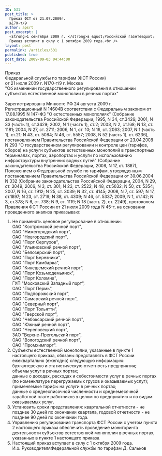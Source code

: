 ```yaml
---
ID: 531
post_title: >
  Приказ ФСТ от 21.07.2009г.
  №170-т/9
author: apsrt
post_excerpt: |
  <strong>1 сентября 2009 г. </strong>в &quot;Российской газете&quot;  опубликован приказ Федеральной  службы по тарифам (ФСТ России) от 21 июля 2009 года N170-т/9 &quot;Об изменении государственного регулирования в отношении субъектов естественной монополии в речных портах&quot;. Как сообщалось ранее,  указанное решение ФСТ России  принято на основании обращения Ассоциации портов и судовладельцев речного транспорта. <br />
  Приказ вступит в силу с 1 октября 2009 года.<br />
layout: post
permalink: /articles/531
published: true
post_date: 2009-09-03 04:44:00
---
```

Приказ <br />
Федеральной службы по тарифам (ФСТ России) <br />
от 21 июля 2009 г. N170-т/9 г. Москва <br />
&quot;Об изменении государственного регулирования в отношении субъектов естественной монополии в речных портах&quot;<br />
 	<br />
Зарегистрирован в Минюсте РФ 24 августа 2009 г.<br />
Регистрационный N 14604В соответствии с Федеральным законом от 17.08.1995 N 147-ФЗ &quot;О естественных монополиях&quot; (Собрание законодательства Российской Федерации, 1995, N 34, ст.3426; 2001, N 33 (часть 1), ст.3429; 2002, N 1 (часть 1), ст.2; 2003, N 2, ст.168; N 13, ст. 1181; 2004, N 27, ст. 2711; 2006, N 1, ст. 10; N 19, ст. 2063; 2007, N 1 (часть 1), ст.21; N 43, ст. 5084; N 46, ст. 5557; 2008, N 52 (часть 1), ст. 6236), постановлением Правительства Российской Федерации от 23.04.2008 N 293 &quot;О государственном регулировании и контроле цен (тарифов, сборов) на услуги субъектов естественных монополий в транспортных терминалах, портах, аэропортах и услуги по использованию инфраструктуры внутренних водных путей&quot; (Собрание законодательства Российской Федерации, 2008, N 17, ст. 1887), Положением о Федеральной службе по тарифам, утвержденным постановлением Правительства Российской Федерации от 30.06.2004 N 332 (Собрание законодательства Российской Федерации, 2004, N 29, ст. 3049; 2006, N 3, ст. 301; N 23, ст. 2522; N 48, ст.5032; N 50, ст. 5354; 2007, N 16, ст. 1912; N 25, ст. 3039; N 32, ст. 4145; 2008, N 7, ст. 597; N 17, ст.1897; N 23, ст. 2719; N 38, ст. 4309; N 46, ст. 5337; 2009, N 1, ст.142; N 3, ст.378; N 6, ст. 738; N 9, ст. 1119; N 18 (часть 2), ст. 2249), протоколом Правления ФСТ России от 21 июля 2009 года N 45-т, на основании проведенного анализа приказываю:<br />
1. Не применять ценовое регулирование в отношении:<br />
ОАО &quot;Костромской речной порт&quot;,<br />
ОАО &quot;Нижегородский порт&quot;,<br />
ОАО &quot;Новгородский порт&quot;,<br />
ОАО &quot;Порт Серпухов&quot;,<br />
ОАО &quot;Ульяновский речной порт&quot;,<br />
ОАО &quot;Белозерский порт&quot;,<br />
ОАО &quot;Порт Березники&quot;,<br />
ОАО &quot;Порт Камбарка&quot;,<br />
ОАО &quot;Кинешемский речной порт&quot;,<br />
ОАО &quot;Порт Козьмодемьянск&quot;,<br />
ОАО &quot;Порт Коломна&quot;,<br />
ГУП &quot;Московский Западный порт&quot;,<br />
ОАО &quot;Порт Пермь&quot;,<br />
ОАО &quot;Подпорожский порт&quot;,<br />
ОАО &quot;Самарский речной порт&quot;,<br />
ОАО &quot;Северный порт&quot;,<br />
ОАО &quot;Порт Тольятти&quot;,<br />
ОАО &quot;Тверской порт&quot;,<br />
ОАО &quot;Чебоксарский речной порт&quot;,<br />
ОАО &quot;Южный речной порт&quot;,<br />
ОАО &quot;Череповецкий порт&quot;,<br />
ЗАО &quot;Верхне-Прегольский порт&quot;,<br />
ОАО &quot;Вологодский речной порт&quot;,<br />
ОАО &quot;Промхимпорт&quot;.<br />
2. Субъекты естественной монополии, указанные в пункте 1 настоящего приказа, обязаны представлять в ФСТ России ежеквартально (ежегодно) следующую информацию:<br />
бухгалтерскую и статистическую отчетность предприятия;<br />
объемы услуг в речных портах;<br />
данные о доходах, расходах и себестоимости услуг в речных портах (по номенклатуре перегружаемых грузов и оказываемых услуг);<br />
применяемые тарифы на услуги в речных портах;<br />
данные о среднесписочной численности и среднемесячной заработной плате работников в целом по предприятию и по видам оказываемых услуг.<br />
3. Установить сроки представления: квартальной отчетности - не позднее 30 дней по окончании квартала, годовой отчетности - не позднее 90 дней по окончании года.<br />
4. Управлению регулирования транспорта ФСТ России с учетом пункта 2 настоящего приказа обеспечить проведение мониторинга деятельности субъектов естественной монополии в речных портах, указанных в пункте 1 настоящего приказа.<br />
5. Настоящий приказ вступает в силу с 1 октября 2009 года.<br />
И.о. РуководителяФедеральной службы по тарифам Д. Сальков